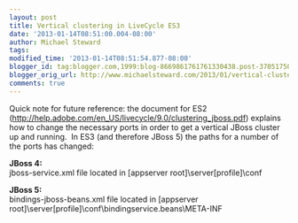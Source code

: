 ```yaml
---
layout: post
title: Vertical clustering in LiveCycle ES3
date: '2013-01-14T08:51:00.004-08:00'
author: Michael Steward
tags: 
modified_time: '2013-01-14T08:51:54.877-08:00'
blogger_id: tag:blogger.com,1999:blog-8669861761761330438.post-3705175069051573888
blogger_orig_url: http://www.michaelsteward.com/2013/01/vertical-clustering-in-livecycle-es3.html
comments: true
---
```


Quick note for future reference: the document for ES2 (http://help.adobe.com/en_US/livecycle/9.0/clustering_jboss.pdf) explains how to change the necessary ports in order to get a vertical JBoss cluster up and running.  In ES3 (and therefore JBoss 5) the paths for a number of the ports has changed:  

**JBoss 4:**  
jboss-service.xml file located in [appserver root]\server\[profile]\conf  

**JBoss 5:**  
bindings-jboss-beans.xml file located in [appserver root]\server\[profile]\conf\bindingservice.beans\META-INF
